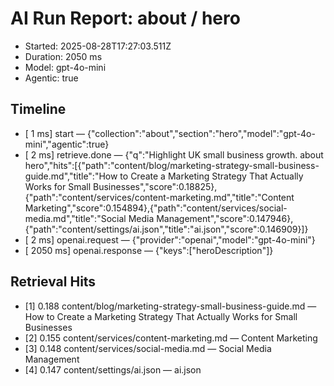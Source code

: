 # AI Run Report: about / hero

- Started: 2025-08-28T17:27:03.511Z
- Duration: 2050 ms
- Model: gpt-4o-mini
- Agentic: true

## Timeline
- [    1 ms] start — {"collection":"about","section":"hero","model":"gpt-4o-mini","agentic":true}
- [    2 ms] retrieve.done — {"q":"Highlight UK small business growth. about hero","hits":[{"path":"content/blog/marketing-strategy-small-business-guide.md","title":"How to Create a Marketing Strategy That Actually Works for Small Businesses","score":0.18825},{"path":"content/services/content-marketing.md","title":"Content Marketing","score":0.154894},{"path":"content/services/social-media.md","title":"Social Media Management","score":0.147946},{"path":"content/settings/ai.json","title":"ai.json","score":0.146909}]}
- [    2 ms] openai.request — {"provider":"openai","model":"gpt-4o-mini"}
- [ 2050 ms] openai.response — {"keys":["heroDescription"]}

## Retrieval Hits
- [1] 0.188 content/blog/marketing-strategy-small-business-guide.md — How to Create a Marketing Strategy That Actually Works for Small Businesses
- [2] 0.155 content/services/content-marketing.md — Content Marketing
- [3] 0.148 content/services/social-media.md — Social Media Management
- [4] 0.147 content/settings/ai.json — ai.json
